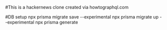 #This is a hackernews clone created via howtographql.com

#DB setup
npx prisma migrate save --experimental
npx prisma migrate up --experimental
npx prisma generate
